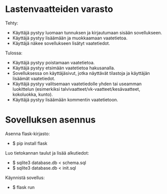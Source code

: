 # Lastenvaatteiden varasto

Tehty:
- Käyttäjä pystyy luomaan tunnuksen ja kirjautumaan sisään sovellukseen.
- Käyttäjä pystyy lisäämään ja muokkaamaan vaatetietoa.
- Käyttäjä näkee sovellukseen lisätyt vaatetiedot.

Tulossa:
- Käyttäjä pystyy poistamaan vaatetietoa.
- Käyttäjä pystyy etsimään vaatetietoa hakusanalla.
- Sovelluksessa on käyttäjäsivut, jotka näyttävät tilastoja ja käyttäjän lisäämät vaatetiedot.
- Käyttäjä pystyy valitsemaan vaatetiedolle yhden tai useamman luokittelun (esimerkiksi talvivaatteet/vk-vaatteet/kesävaatteet, kokoluokka, kunto).
- Käyttäjä pystyy lisäämään kommentin vaatetietoon.

# Sovelluksen asennus

Asenna flask-kirjasto:
- $ pip install flask

Luo tietokannan taulut ja lisää alkutiedot:
- $ sqlite3 database.db < schema.sql
- $ sqlite3 database.db < init.sql

Käynnistä sovellus:
- $ flask run
